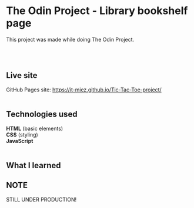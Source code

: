 # The Odin Project -  Library bookshelf page
This project was made while doing The Odin Project. </br>

</br><br>

## Live site
GitHub Pages site: https://it-miez.github.io/Tic-Tac-Toe-project/
</br></br>

## Technologies used
**HTML** (basic elements) </br>
**CSS** (styling)</br>
**JavaScript**
</br></br>

## What I learned


## NOTE
STILL UNDER PRODUCTION!